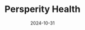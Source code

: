 ---  
layout: startup_page  
title: "Persperity Health"  
id: "persperityhealth.com"  
permalink: "/persperityhealthpersperityhealth.com10312024/"  
website: "https://persperityhealth.com/"  
funding_round: "Pre-Seed"  
funding_amount: "$1M"  
investors: "Freeflow Ventures, Caltech, Wilson Hill Ventures, Heritage Group, ATMA Capital"  
about: "Persperity Health develops sweat-sensing technology for real-time, non-invasive hormone monitoring, primarily focused on women's health. Their device provides personalized health data for fertility and menopause management, empowering women with actionable insights into their hormonal health. This technology uses iontophoresis to induce sweat on demand, eliminating the need for invasive procedures."  
markets: "Healthtech, Women's Health"  
hq: "Los Angeles, California, United States"  
founded_year: "2024"  
linkedin: "https://www.linkedin.com/company/persperityhealth"  
twitter: "https://x.com/persperityh"  
instagram: ""  
facebook: "https://www.facebook.com/persperityhealth"  
crunchbase: "https://www.crunchbase.com/organization/persperity-health"  
pitchbook: "https://pitchbook.com/profiles/company/706882-33"  

date_display: "31-Oct-2024"  
date: "2024-10-31"

# SEO Optimization  
meta_title: "Persperity Health - Pre-Seed Funding ($1M)"  
meta_description: "Persperity Health, Persperity Health develops sweat-sensing technology for real-time, non-invasive hormone monitoring, primarily focused on women's health. Their device ..."  
meta_keywords: "Persperity Health, Healthtech, Women's Health, Pre-Seed funding"  
canonical_url: "https://startup.projectstartups.com/persperityhealthpersperityhealth.com10312024/"  
---